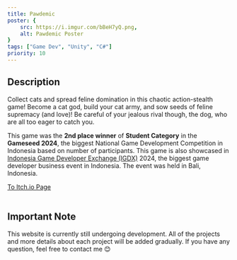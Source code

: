 ```yaml
---
title: Pawdemic
poster: {
    src: https://i.imgur.com/bBeH7yQ.png,
    alt: Pawdemic Poster
}
tags: ["Game Dev", "Unity", "C#"]
priority: 10
---
```


## Description
Collect cats and spread feline domination in this chaotic action-stealth game! Become a cat god, build your cat army, and sow seeds of feline supremacy (and love)! Be careful of your jealous rival though, the dog, who are all too eager to catch you. 

This game was the **2nd place winner** of **Student Category** in the **Gameseed 2024**, the biggest National Game Development Competition in Indonesia based on number of participants. This game is also showcased in <a href="https://www.igdx.id/" target="_blank" rel="noopener noreferrer">Indonesia Game Developer Exchange (IGDX)</a> 2024, the biggest game developer business event in Indonesia. The event was held in Bali, Indonesia.

<a href="https://noart278.itch.io/pawdemic" target="_blank" rel="noopener noreferrer">To Itch.io Page</a><br><br>

## Important Note
This website is currently still undergoing development. All of the projects and more details about each project will be added gradually. If you have any question, feel free to contact me 😊

